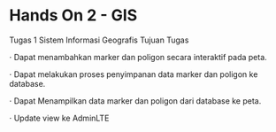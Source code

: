 # Hands On 2 - GIS
Tugas 1 Sistem Informasi Geografis
Tujuan Tugas


⋅ Dapat menambahkan marker dan poligon secara interaktif pada peta.


⋅ Dapat melakukan proses penyimpanan data marker dan poligon ke database.


⋅ Dapat Menampilkan data marker dan poligon dari database ke peta.

⋅ Update view ke AdminLTE
